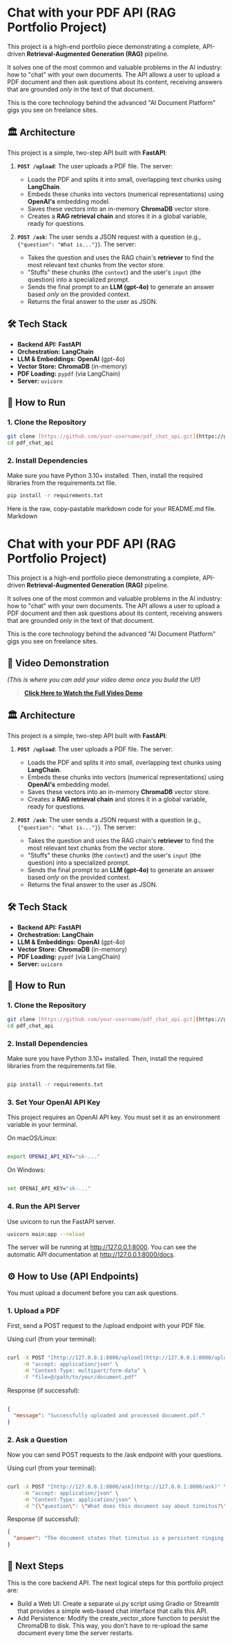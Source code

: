 # Chat with your PDF API (RAG Portfolio Project)

This project is a high-end portfolio piece demonstrating a complete, API-driven **Retrieval-Augmented Generation (RAG)** pipeline.

It solves one of the most common and valuable problems in the AI industry: how to "chat" with your own documents. The API allows a user to upload a PDF document and then ask questions about its content, receiving answers that are grounded *only* in the text of that document.

This is the core technology behind the advanced "AI Document Platform" gigs you see on freelance sites.



[  *(This is where you can add your video demo once you build the UI!)*]: #



## 🏛️ Architecture

This project is a simple, two-step API built with **FastAPI**:

1.  **`POST /upload`**: The user uploads a PDF file. The server:
    * Loads the PDF and splits it into small, overlapping text chunks using **LangChain**.
    * Embeds these chunks into vectors (numerical representations) using **OpenAI's** embedding model.
    * Saves these vectors into an in-memory **ChromaDB** vector store.
    * Creates a **RAG retrieval chain** and stores it in a global variable, ready for questions.

2.  **`POST /ask`**: The user sends a JSON request with a question (e.g., `{"question": "What is..."}`). The server:
    * Takes the question and uses the RAG chain's **retriever** to find the most relevant text chunks from the vector store.
    * "Stuffs" these chunks (the `context`) and the user's `input` (the question) into a specialized prompt.
    * Sends the final prompt to an **LLM (gpt-4o)** to generate an answer based *only* on the provided context.
    * Returns the final answer to the user as JSON.

## 🛠️ Tech Stack

* **Backend API:** **FastAPI**
* **Orchestration:** **LangChain**
* **LLM & Embeddings:** **OpenAI** (gpt-4o)
* **Vector Store:** **ChromaDB** (in-memory)
* **PDF Loading:** `pypdf` (via LangChain)
* **Server:** `uvicorn`

## 🚀 How to Run

### 1. Clone the Repository

```bash
git clone [https://github.com/your-username/pdf_chat_api.git](https://github.com/your-username/pdf_chat_api.git)
cd pdf_chat_api
```


### 2. Install Dependencies

Make sure you have Python 3.10+ installed. Then, install the required libraries from the requirements.txt file.
```bash
pip install -r requirements.txt
```
Here is the raw, copy-pastable markdown code for your README.md file.
Markdown

# Chat with your PDF API (RAG Portfolio Project)

This project is a high-end portfolio piece demonstrating a complete, API-driven **Retrieval-Augmented Generation (RAG)** pipeline.

It solves one of the most common and valuable problems in the AI industry: how to "chat" with your own documents. The API allows a user to upload a PDF document and then ask questions about its content, receiving answers that are grounded *only* in the text of that document.

This is the core technology behind the advanced "AI Document Platform" gigs you see on freelance sites.

## 🎥 Video Demonstration

*(This is where you can add your video demo once you build the UI!)*

> [**Click Here to Watch the Full Video Demo**](https://www.google.com/search?q=VIDEO_URL_HERE)

## 🏛️ Architecture

This project is a simple, two-step API built with **FastAPI**:

1.  **`POST /upload`**: The user uploads a PDF file. The server:
    * Loads the PDF and splits it into small, overlapping text chunks using **LangChain**.
    * Embeds these chunks into vectors (numerical representations) using **OpenAI's** embedding model.
    * Saves these vectors into an in-memory **ChromaDB** vector store.
    * Creates a **RAG retrieval chain** and stores it in a global variable, ready for questions.

2.  **`POST /ask`**: The user sends a JSON request with a question (e.g., `{"question": "What is..."}`). The server:
    * Takes the question and uses the RAG chain's **retriever** to find the most relevant text chunks from the vector store.
    * "Stuffs" these chunks (the `context`) and the user's `input` (the question) into a specialized prompt.
    * Sends the final prompt to an **LLM (gpt-4o)** to generate an answer based *only* on the provided context.
    * Returns the final answer to the user as JSON.

## 🛠️ Tech Stack

* **Backend API:** **FastAPI**
* **Orchestration:** **LangChain**
* **LLM & Embeddings:** **OpenAI** (gpt-4o)
* **Vector Store:** **ChromaDB** (in-memory)
* **PDF Loading:** `pypdf` (via LangChain)
* **Server:** `uvicorn`

## 🚀 How to Run

### 1. Clone the Repository

```bash
git clone [https://github.com/your-username/pdf_chat_api.git](https://github.com/your-username/pdf_chat_api.git)
cd pdf_chat_api
```

### 2. Install Dependencies

Make sure you have Python 3.10+ installed. Then, install the required libraries from the requirements.txt file.
```Bash

pip install -r requirements.txt
```
### 3. Set Your OpenAI API Key

This project requires an OpenAI API key. You must set it as an environment variable in your terminal.

On macOS/Linux:
```Bash

export OPENAI_API_KEY="sk-..."
```
On Windows:
```Bash

set OPENAI_API_KEY="sk-..."
```
### 4. Run the API Server

Use uvicorn to run the FastAPI server.
``` Bash
uvicorn main:app --reload
```
The server will be running at http://127.0.0.1:8000. You can see the automatic API documentation at http://127.0.0.1:8000/docs.

## ⚙️ How to Use (API Endpoints)

You must upload a document before you can ask questions.

### 1. Upload a PDF

First, send a POST request to the /upload endpoint with your PDF file.

Using curl (from your terminal):
```Bash

curl -X POST "[http://127.0.0.1:8000/upload](http://127.0.0.1:8000/upload)" \
     -H "accept: application/json" \
     -H "Content-Type: multipart/form-data" \
     -F "file=@/path/to/your/document.pdf"
```
Response (if successful):
```JSON

{
  "message": "Successfully uploaded and processed document.pdf."
}
```

### 2. Ask a Question

Now you can send POST requests to the /ask endpoint with your questions.

Using curl (from your terminal):
```Bash

curl -X POST "[http://127.0.0.1:8000/ask](http://127.0.0.1:8000/ask)" \
     -H "accept: application/json" \
     -H "Content-Type: application/json" \
     -d "{\"question\": \"What does this document say about tinnitus?\"}"
```
Response (if successful):
```JSON
{
  "answer": "The document states that tinnitus is a persistent ringing in the ears, often associated with noise-induced hearing loss."
}
```
## 🌟 Next Steps

This is the core backend API. The next logical steps for this portfolio project are:

- Build a Web UI: Create a separate ui.py script using Gradio or Streamlit that provides a simple web-based chat interface that calls this API.
- Add Persistence: Modify the create_vector_store function to persist the ChromaDB to disk. This way, you don't have to re-upload the same document every time the server restarts.
